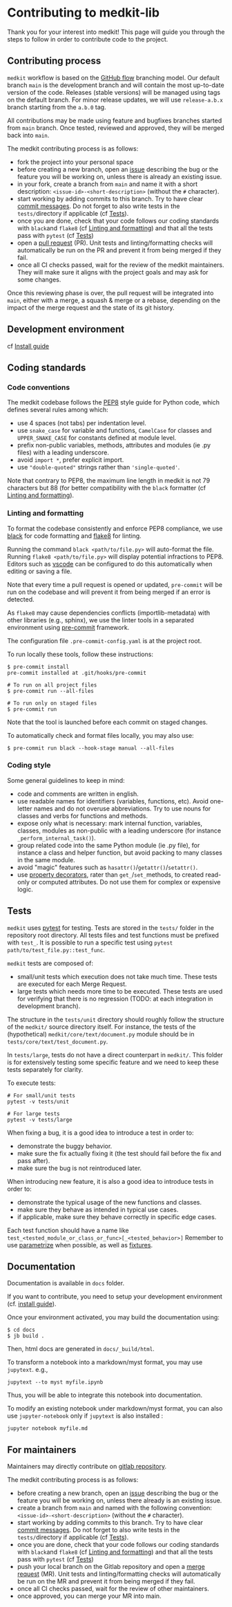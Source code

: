 # Contributing to medkit-lib

Thank you for your interest into medkit! This page will guide you through the steps to follow in order to contribute code to the project.

## Contributing process

`medkit` workflow is based on the [GitHub flow](https://docs.github.com/en/get-started/quickstart/github-flow) branching model. 
Our default branch `main` is the development branch and will contain the most up-to-date version of the code. Releases (stable versions) will be managed using tags on the default branch. For minor release updates, we will use `release-a.b.x` branch starting from the `a.b.0` tag.

All contributions may be made using feature and bugfixes branches started from `main` branch.
Once tested, reviewed and approved, they will be merged back into `main`. 

The medkit contributing process is as follows:

- fork the project into your personal space
- before creating a new branch, open an [issue](https://github.com/medkit-lib/medkit/issues/new) describing the bug or the feature you will be working on, unless there is already an existing issue.
- in your fork, create a branch from `main` and name it with a short description: `<issue-id>-<short-description>` (without the `#` character).
- start working by adding commits to this branch. Try to have clear [commit messages](https://cbea.ms/git-commit/). Do not forget to also write tests in the `tests/`directory if applicable (cf [Tests](#tests)).
- once you are done, check that your code follows our coding standards with `black`and `flake8` (cf [Linting and formatting](#linting-and-formatting)) and that all the tests pass with `pytest` (cf [Tests](#tests))
- open a [pull request](https://github.com/medkit-lib/medkit/compare) (PR). Unit tests and linting/formatting checks will automatically be run on the PR and prevent it from being merged if they fail.
- once all CI checks passed, wait for the review of the medkit maintainers. They will make sure it aligns with the project goals and may ask for some changes.

Once this reviewing phase is over, the pull request will be integrated into `main`, either with a merge, a squash & merge or a rebase, depending on the impact of the merge request and the state of its git history.

## Development environment

cf [Install guide](docs/user_guide/install.md)

## Coding standards

### Code conventions

The medkit codebase follows the [PEP8](https://www.python.org/dev/peps/pep-0008/) style guide for Python code, which defines several rules among which:
- use 4 spaces (not tabs) per indentation level.
- use `snake_case` for variable and functions, `CamelCase` for classes and `UPPER_SNAKE_CASE` for constants defined at module level.
- prefix non-public variables, methods, attributes and modules (ie .py files) with a leading underscore.
- avoid `import *`, prefer explicit import.
- use `"double-quoted"` strings rather than `'single-quoted'`.

Note that contrary to PEP8, the maximum line length in medkit is not 79 characters but 88 (for better compatibility with the `black` formatter (cf [Linting and formatting](#linting-and-formatting)).

### Linting and formatting

To format the codebase consistently and enforce PEP8 compliance, we use [black](https://github.com/ambv/black) for code formatting and [flake8](https://github.com/ambv/black) for linting.

Running the command `black <path/to/file.py>` will auto-format the file. Running `flake8 <path/to/file.py>` will display potential infractions to PEP8. Editors such as [vscode](https://code.visualstudio.com/) can be configured to do this automatically when editing or saving a file.

Note that every time a pull request is opened or updated, `pre-commit` will be run on the codebase and will prevent it from being merged if an error is detected.

As `flake8` may cause dependencies conflicts (importlib-metadata) with
other libraries (e.g., sphinx), we use the linter tools in a separated
environment using [pre-commit](https://pre-commit.com/) framework.

The configuration file `.pre-commit-config.yaml` is at the project root.

To run locally these tools, follow these instructions:
```
$ pre-commit install
pre-commit installed at .git/hooks/pre-commit

# To run on all project files
$ pre-commit run --all-files

# To run only on staged files
$ pre-commit run
```

Note that the tool is launched before each commit on staged changes.

To automatically check and format files locally, you may also use:

```
$ pre-commit run black --hook-stage manual --all-files
```

### Coding style

Some general guidelines to keep in mind:
- code and comments are written in english.
- use readable names for identifiers (variables, functions, etc). Avoid one-letter names and do not overuse abbreviations. Try to use nouns for classes and verbs for functions and methods.
- expose only what is necessary: mark internal function, variables, classes, modules as non-public with a leading underscore (for instance `_perform_internal_task()`).
- group related code into the same Python module (ie .py file), for instance a class and helper function, but avoid packing to many classes in the same module.
- avoid "magic" features such as `hasattr()`/`getattr()`/`setattr()`.
- use [property decorators](https://docs.python.org/3/library/functions.html#property), rater than `get_`/`set_`methods, to created read-only or computed attributes. Do not use them for complex or expensive logic.

## Tests

`medkit` uses [pytest](https://docs.pytest.org/) for testing. Tests are stored in the `tests/` folder in the repository root directory.
All tests files and test functions must be prefixed with `test_`.
It is possible to run a specific test using `pytest path/to/test_file.py::test_func`.

`medkit` tests are composed of:
* small/unit tests which execution does not take much time. These tests are executed for each Merge Request.
* large tests which needs more time to be executed. These tests are used for verifying that there is no regression (TODO: at each integration in development branch).

The structure in the `tests/unit` directory should roughly follow the structure of the `medkit/` source directory itself.
For instance, the tests of the (hypothetical) `medkit/core/text/document.py` module should be in `tests/core/text/test_document.py`.

In `tests/large`, tests do not have a direct counterpart in `medkit/`. This folder is for extensively testing some specific feature and we need to keep these tests separately for clarity.

To execute tests:

```
# For small/unit tests
pytest -v tests/unit

# For large tests
pytest -v tests/large
```

When fixing a bug, it is a good idea to introduce a test in order to:
- demonstrate the buggy behavior.
- make sure the fix actually fixing it (the test should fail before the fix and pass after).
- make sure the bug is not reintroduced later.

When introducing new feature, it is also a good idea to introduce tests in order to:
- demonstrate the typical usage of the new functions and classes.
- make sure they behave as intended in typical use cases.
- if applicable, make sure they behave correctly in specific edge cases.

Each test function should have a name like `test_<tested_module_or_class_or_func>[_<tested_behavior>]` Remember to use [parametrize](https://docs.pytest.org/parametrize.html) when possible, as well as [fixtures](https://docs.pytest.org/fixture.html).

## Documentation

Documentation is available in `docs` folder.

If you want to contribute, you need to setup your development environment
(cf. [install guide](docs/user_guide/install.md)).

Once your environment activated, you may build the documentation using:

```
$ cd docs
$ jb build .
```
Then, html docs are generated in `docs/_build/html`.

To transform a notebook into a markdown/myst format, you may use `jupytext`.
e.g.,

```
jupytext --to myst myfile.ipynb
```

Thus, you will be able to integrate this notebook into documentation.

To modify an existing notebook under markdown/myst format, you can also use
`jupyter-notebook` only if `jupytext` is also installed :

```
jupyter notebook myfile.md
```

## For maintainers

Maintainers may directly contribute on [gitlab repository](https://gitlab.inria.fr/heka/medkit/).

The medkit contributing process is as follows:

- before creating a new branch, open an [issue](https://gitlab.inria.fr/heka/medkit/-/issues/) describing the bug or the feature you will be working on, unless there already is an existing issue.
- create a branch from `main` and named with the following convention: `<issue-id>-<short-description>` (without the `#` character).
- start working by adding commits to this branch. Try to have clear [commit messages](https://cbea.ms/git-commit/). Do not forget to also write tests in the `tests/`directory if applicable (cf [Tests](#tests)).
- once you are done, check that your code follows our coding standards with `black`and `flake8` (cf [Linting and formatting](#linting-and-formatting)) and that all the tests pass with `pytest` (cf [Tests](#tests))
- push your local branch on the Gitlab repository and open a [merge request](https://gitlab.inria.fr/heka/medkit/-/merge_requests) (MR). Unit tests and linting/formatting checks will automatically be run on the MR and prevent it from being merged if they fail.
- once all CI checks passed, wait for the review of other maintainers.
- once approved, you can merge your MR into main.
